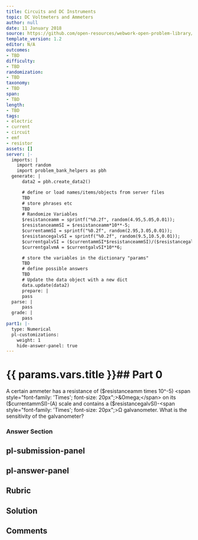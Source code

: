 ```yaml
---
title: Circuits and DC Instruments
topic: DC Voltmeters and Ammeters
author: null
date: 11 January 2018
source: https://github.com/open-resources/webwork-open-problem-library/tree/master/Contrib/BrockPhysics/College_Physics_Urone/21.Circuits_and_DC_Instruments/21-04.DC_Voltmeters_and_Ammeters/NU_U17_21_04_011.pg
template_version: 1.2
editor: N/A
outcomes:
- TBD
difficulty:
- TBD
randomization:
- TBD
taxonomy:
- TBD
span:
- TBD
length:
- TBD
tags:
- electric
- current
- circuit
- emf
- resistor
assets: []
server: |-
  imports: |
    import random
    import problem_bank_helpers as pbh
  generate: |
      data2 = pbh.create_data2()

      # define or load names/items/objects from server files
      TBD
      # store phrases etc
      TBD
      # Randomize Variables
      $resistanceamm = sprintf("%0.2f", random(4.95,5.05,0.01));
      $resistanceammSI = $resistanceamm*10**-5;
      $currentammSI = sprintf("%0.2f", random(2.95,3.05,0.01));
      $resistancegalvSI = sprintf("%0.2f", random(9.5,10.5,0.01));
      $currentgalvSI = ($currentammSI*$resistanceammSI)/($resistancegalvSI);
      $currentgalvmA = $currentgalvSI*10**6;

      # store the variables in the dictionary "params"
      TBD
      # define possible answers
      TBD
      # Update the data object with a new dict
      data.update(data2)
      prepare: |
      pass
  parse: |
      pass
  grade: |
      pass
part1: |-
  type: Numerical
  pl-customizations:
    weight: 1
    hide-answer-panel: true
---
```


# {{ params.vars.title }}## Part 0 
A certain ammeter has a resistance of ($resistanceamm times 10^-5) <span style="font-family: 'Times'; font-size: 20px";>&Omega;</span> on its ($currentammSI)-(A) scale and contains a ($resistancegalvSI)-<span style="font-family: 'Times'; font-size: 20px";>&Omega;</span> galvanometer. What is the sensitivity of the galvanometer? 


### Answer Section 


## pl-submission-panel 


## pl-answer-panel 


## Rubric 


## Solution 


## Comments 


